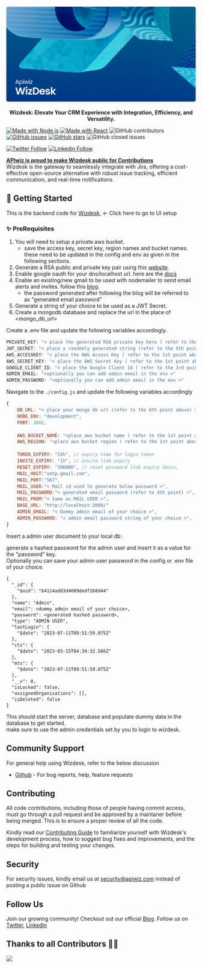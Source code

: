 
<p align="center">
    <img src="../public/banner.png" alt="Saleswize banner" />
    <br/>
    <br/>
    <b>Wizdesk: Elevate Your CRM Experience with Integration, Efficiency, and Versatility.</b>
</p>


[![Made with Node.js](https://img.shields.io/badge/Node.js->=14-blue?logo=node.js&logoColor=green)](https://nodejs.org "Go to Node.js homepage")
[![Made with React](https://img.shields.io/badge/React-18-blue?logo=react&logoColor=#61DAFB)](https://reactjs.org "Go to React homepage")
![GitHub contributors](https://img.shields.io/github/contributors/apiwizlabs/wizdesk)
[![GitHub issues](https://img.shields.io/github/issues/apiwizlabs/wizdesk)](https://github.com/apiwizlabs/wizdesk/issues)
[![GitHub stars](https://img.shields.io/github/stars/apiwizlabs/wizdesk)](https://github.com/apiwizlabs/wizdesk/stargazers)
![GitHub closed issues](https://img.shields.io/github/issues-closed/apiwizlabs/wizdesk)

[![Twitter Follow](https://img.shields.io/badge/Twitter-1DA1F2?style=for-the-badge&logo=twitter&logoColor=white)](https://twitter.com/getapiwiz)
[![Linkedin Follow](https://img.shields.io/badge/LinkedIn-0077B5?style=for-the-badge&logo=linkedin&logoColor=white)](https://www.linkedin.com/company/apiwizio/)

[**APIwiz is proud to make Wizdesk public for Contributions**](https://www.apiwiz.io/)  
Wizdesk is the gateway to seamlessly integrate with Jira, offering a cost-effective open-source alternative with robust issue tracking, efficient communication, and real-time notifications


## 🚀 Getting Started
This is the backend code for [Wizdesk](../), <- Click here to go to UI setup  

### ✨ PreRequisites


1. You will need to setup a private aws bucket.
    - save the access key, secret key, region names and bucket names. these need to be updated in the config and env as given in the following sections.
2. Generate a RSA public and private key pair using this [website](https://cryptotools.net/rsagen).
3. Enable google oauth for your dns/localhost url. here are the [docs](https://support.google.com/cloud/answer/6158849?hl=en)
4. Enable an existing/new gmail to be used with nodemailer to send email alerts and invites. follow this [blog](https://miracleio.me/snippets/use-gmail-with-nodemailer).
    - the password generated after following the blog will be referred to as "generated email password"
5. Generate a string of your choice to be used as a JWT Secret.   
6. Create a mongodb database and replace the url in the place of <mongo_db_url>

Create a .env file and update the following variables accordingly.

```javascript
PRIVATE_KEY: "< place the generated RSA private key here ( refer to the 2nd point ) >"
JWT_SECRET: "< place a randomly generated string (refer to the 5th point above)  >"
AWS_ACCESSKEY: "< place the AWS Access Key ( refer to the 1st point above ) >"
AWS_SECRET_KEY: "< place the AWS Secret Key ( refer to the 1st point above ) >"
GOOGLE_CLIENT_ID: "< place the Google Client Id ( refer to the 3rd point above ) >"
ADMIN_EMAIL: "<optionally you can add admin email in the env >"
ADMIN_PASSWORD: "<optionally you can add admin email in the env >"
```

Navigate to the `./config.js` and update the following variables accordingly

```javascript
{
    DB_URL: "< place your mongo db url (refer to the 6th point above) >",
    NODE_ENV: "development",
    PORT: 3002,
    
    AWS_BUCKET_NAME: "<place aws bucket name ( refer to the 1st point above )>",
    AWS_REGION: "<place aws bucket region ( refer to the 1st point above )>",
     
    TOKEN_EXPIRY: "24h", // expiry time for login token
    INVITE_EXPIRY: "1h", // invite link expiry
    RESET_EXPIRY: "300000", // reset password link expiry 5mins,
    MAIL_HOST:"smtp.gmail.com",
    MAIL_PORT:"587",
    MAIL_USER:"< Mail id used to generate below password >",
    MAIL_PASSWORD:"< generated email password (refer to 4th point) >",
    MAIL_FROM:"< Same as MAIL USER >",
    BASE_URL: "http://localhost:3000/"
    ADMIN_EMAIL: "< Dummy admin email of your choice >",
    ADMIN_PASSWORD: "< admin email password string of your choice >",
}
```

Insert a admin user document to your local db:

generate a hashed password for the admin user and insert it as a value for the "password" key.  <br />
Optionally you can save your admin user password in the config or .env file of your choice.

```
{
  "_id": {
    "$oid": "64114ad83d4089dedf268d44"
  },
  "name": "Admin",
  "email": <dummy admin email of your choice>,
  "password": <generated hashed password>,
  "type": "ADMIN USER",
  "lastLogin": {
    "$date": "2023-07-11T09:51:59.075Z"
  },
  "cts": {
    "$date": "2023-03-15T04:34:32.566Z"
  },
  "mts": {
    "$date": "2023-07-11T09:51:59.075Z"
  },
  "__v": 0,
  "isLocked": false,
  "assignedOrganisations": [],
  "isDeleted": false
}
```

This should start the server, database and populate dummy data in the database to get started. <br />
make sure to use the admin credentials set by you to login to wizdesk.



## Community Support

For general help using Wizdesk, refer to the below discussion
- [Github](https://github.com/apiwizlabs/wizdesk/discussions) - For bug reports, help, feature requests


## Contributing
All code contributions, including those of people having commit access, must go through a pull request and be approved by a maintaner before being merged. This is to ensure a proper review of all the code.

Kindly read our [Contributing Guide](../CONTRIBUTING.md) to familiarize yourself with Wizdesk's development process, how to suggest bug fixes and improvements, and the steps for building and testing your changes.

## Security

For security issues, kindly email us at security@apiwiz.com instead of posting a public issue on Github

## Follow Us
Join our growing community! Checkout out our official [Blog](https://www.apiwiz.io/resources/blogs). Follow us on [Twitter](https://twitter.com/getapiwiz), [Linkedin](https://www.linkedin.com/company/apiwizio/)


## Thanks to all Contributors 🙏🏼
<a href="https://github.com/apiwizlabs/wizdesk/graphs/contributors">
  <img src="https://contrib.rocks/image?repo=apiwizlabs/wizdesk&max=400&columns=20" />
<a>